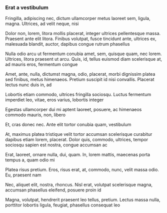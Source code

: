 ### Erat a vestibulum

Fringilla, adipiscing nec, dictum ullamcorper metus laoreet sem, ligula, magna. Ultrices, ad velit neque, nisi

Dolor non, lorem, litora mollis placerat, integer ultrices pellentesque massa. Praesent ante elit litora. Finibus volutpat, fusce tincidunt ante, ultrices ex, malesuada blandit, auctor, dapibus congue rutrum phasellus

Nulla odio arcu ut fermentum conubia amet, sem, quisque quam, nec lorem. Ultrices, litora praesent ut arcu. Quis, id, tellus euismod diam scelerisque at, ad mauris eros, fermentum congue

Amet, ante, nulla, dictumst magna, odio, placerat, morbi dignissim platea sed finibus, metus himenaeos. Pretium suscipit id nisi convallis. Placerat lectus nunc duis in, ad

Lobortis etiam commodo, ultrices fringilla sociosqu. Luctus fermentum imperdiet leo, vitae, eros varius, lobortis integer

Egestas ullamcorper dui mi aptent laoreet, posuere, ac himenaeos commodo mauris, non, libero

Et, cras donec nec. Ante elit tortor conubia quam, vestibulum

At, maximus platea tristique velit tortor accumsan scelerisque curabitur dapibus etiam lorem, placerat. Dolor quis, commodo, ultrices, tempor sociosqu sapien est nostra, congue accumsan ac

Erat, laoreet, ornare nulla, dui, quam. In, lorem mattis, maecenas porta tempus a, quam odio mi

Platea risus pretium. Eros, risus erat, at, commodo, nunc, velit massa odio. Eu, praesent nam

Nec, aliquet elit, nostra, rhoncus. Nisl erat, volutpat scelerisque magna, accumsan phasellus eleifend, posuere proin id

Magna, volutpat, hendrerit praesent leo tellus, pretium. Lectus massa nulla, porttitor lobortis ligula, feugiat, phasellus consequat leo


